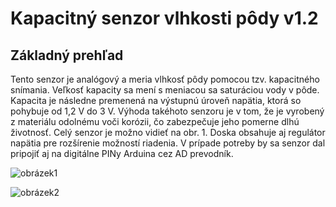 # Kapacitný senzor vlhkosti pôdy v1.2

## Základný prehľad

Tento senzor je analógový a meria vlhkosť pôdy pomocou tzv. kapacitného snímania. Veľkosť kapacity sa mení s meniacou sa saturáciou vody v pôde. Kapacita je následne premenená na výstupnú úroveň napätia, ktorá so pohybuje od 1,2 V do 3 V. Výhoda takéhoto senzoru je v tom, že je vyrobený z materiálu odolnému voči korózii, čo zabezpečuje jeho pomerne dlhú životnosť. Celý senzor je možno vidieť na obr. 1. Doska obsahuje aj regulátor napätia pre rozšírenie možností riadenia. V prípade potreby by sa senzor dal pripojiť aj na digitálne PINy Arduina cez AD prevodník.

![obrázek1](https://farmaludovika.sk/3/storage_5-ks-kapacitn%C3%BD-%C4%8Didlo-p%C3%B4dnej-vlhkosti-kor%C3%B3zii-%C5%A1irok%C3%BD-39297/wp-upload.jpg)

![obrázek2](https://techfun.sk/wp-content/uploads/2020/06/c.png)
